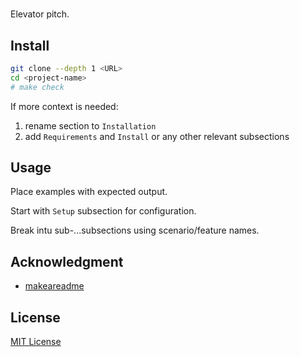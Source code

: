 # <project-name>

Elevator pitch.

## Install

```bash
git clone --depth 1 <URL>
cd <project-name>
# make check
```

If more context is needed:

1. rename section to `Installation`
1. add `Requirements` and `Install` or any other relevant subsections

## Usage

Place examples with expected output.

Start with `Setup` subsection for configuration.

Break intu sub-...subsections using scenario/feature names.

## Acknowledgment

- [makeareadme](https://www.makeareadme.com/)

## License

[MIT License](https://choosealicense.com/licenses/mit/)
